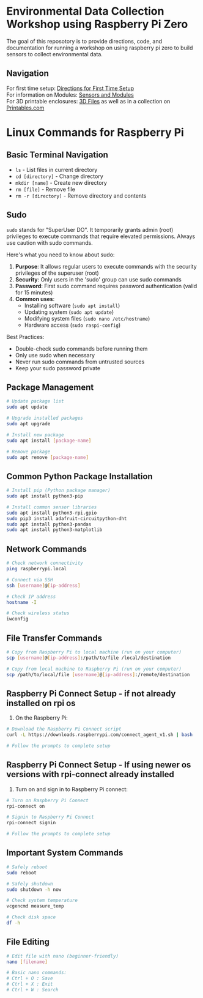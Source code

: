 # Environmental Data Collection Workshop using Raspberry Pi Zero

The goal of this reposotory is to provide directions, code, and documentation for running a workshop on using raspberry pi zero to build sensors to collect environmental data.

## Navigation
For first time setup: [Directions for First Time Setup](#directions-for-first-time-setup)  
For information on Modules: [Sensors and Modules](#sensors-and-modules)  
For 3D printable enclosures: [3D Files](#) as well as in a collection on [Printables.com](https://www.printables.com/@HenryLevesque/collections/1649941)

# Linux Commands for Raspberry Pi

## Basic Terminal Navigation
- `ls` - List files in current directory
- `cd [directory]` - Change directory
- `mkdir [name]` - Create new directory
- `rm [file]` - Remove file
- `rm -r [directory]` - Remove directory and contents

## Sudo
`sudo` stands for "SuperUser DO". It temporarily grants admin (root) privileges to execute commands that require elevated permissions. Always use caution with sudo commands.

Here's what you need to know about sudo:

1. **Purpose**: It allows regular users to execute commands with the security privileges of the superuser (root)
2. **Security**: Only users in the 'sudo' group can use sudo commands
3. **Password**: First sudo command requires password authentication (valid for 15 minutes)
4. **Common uses**:
   - Installing software (`sudo apt install`)
   - Updating system (`sudo apt update`)
   - Modifying system files (`sudo nano /etc/hostname`)
   - Hardware access (`sudo raspi-config`)


Best Practices:
- Double-check sudo commands before running them
- Only use sudo when necessary
- Never run sudo commands from untrusted sources
- Keep your sudo password private

## Package Management
```bash
# Update package list
sudo apt update

# Upgrade installed packages
sudo apt upgrade

# Install new package
sudo apt install [package-name]

# Remove package
sudo apt remove [package-name]
```

## Common Python Package Installation
```bash
# Install pip (Python package manager)
sudo apt install python3-pip

# Install common sensor libraries
sudo apt install python3-rpi.gpio
sudo pip3 install adafruit-circuitpython-dht
sudo apt install python3-pandas
sudo apt install python3-matplotlib
```

## Network Commands
```bash
# Check network connectivity
ping raspberrypi.local

# Connect via SSH
ssh [username]@[ip-address]

# Check IP address
hostname -I

# Check wireless status
iwconfig
```

## File Transfer Commands
```bash
# Copy from Raspberry Pi to local machine (run on your computer)
scp [username]@[ip-address]:/path/to/file /local/destination

# Copy from local machine to Raspberry Pi (run on your computer)
scp /path/to/local/file [username]@[ip-address]:/remote/destination
```

## Raspberry Pi Connect Setup - if not already installed on rpi os
1. On the Raspberry Pi:
```bash
# Download the Raspberry Pi Connect script
curl -L https://downloads.raspberrypi.com/connect_agent_v1.sh | bash

# Follow the prompts to complete setup
```

## Raspberry Pi Connect Setup - If using newer os versions with rpi-connect already installed
1. Turn on and sign in to Raspberry Pi connect:
```bash
# Turn on Raspberry Pi Connect
rpi-connect on

# Signin to Raspberry Pi Connect
rpi-connect signin

# Follow the prompts to complete setup
```

## Important System Commands
```bash
# Safely reboot
sudo reboot

# Safely shutdown
sudo shutdown -h now

# Check system temperature
vcgencmd measure_temp

# Check disk space
df -h
```

## File Editing
```bash
# Edit file with nano (beginner-friendly)
nano [filename]

# Basic nano commands:
# Ctrl + O : Save
# Ctrl + X : Exit
# Ctrl + W : Search
```
